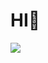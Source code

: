 # HI👋
<img src="https://img.shields.io/badge/LinkedIn-0A66C2?style=flat-square&logo=LinkedIn&link=https://www.linkedin.com/in/sehyun-park-a5377029b/">
